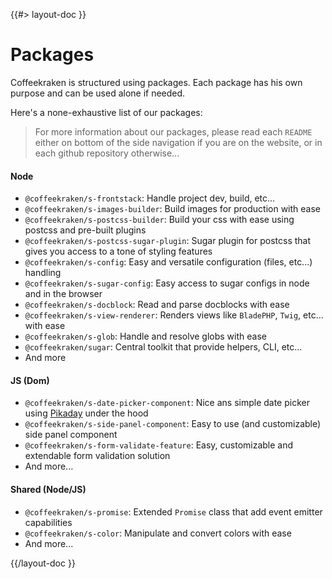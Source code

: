 <!--
/**
 * @name            Packages
 * @namespace       doc.js
 * @type            Markdown
 * @platform        md
 * @status          stable
 * @menu            Documentation / JS - Node           /doc/js/packages
 *
 * @since           2.0.0
 * @author    Olivier Bossel <olivier.bossel@gmail.com> (https://olivierbossel.com)
 */
-->

{{#> layout-doc }}

# Packages

Coffeekraken is structured using packages. Each package has his own purpose and can be used alone if needed.

Here's a none-exhaustive list of our packages:

> For more information about our packages, please read each `README` either on bottom of the side navigation if you are on the website, or in each github repository otherwise...

#### Node

-   `@coffeekraken/s-frontstack`: Handle project dev, build, etc...
-   `@coffeekraken/s-images-builder`: Build images for production with ease
-   `@coffeekraken/s-postcss-builder`: Build your css with ease using postcss and pre-built plugins
-   `@coffeekraken/s-postcss-sugar-plugin`: Sugar plugin for postcss that gives you access to a tone of styling features
-   `@coffeekraken/s-config`: Easy and versatile configuration (files, etc...) handling
-   `@coffeekraken/s-sugar-config`: Easy access to sugar configs in node and in the browser
-   `@coffeekraken/s-docblock`: Read and parse docblocks with ease
-   `@coffeekraken/s-view-renderer`: Renders views like `BladePHP`, `Twig`, etc... with ease
-   `@coffeekraken/s-glob`: Handle and resolve globs with ease
-   `@coffeekraken/sugar`: Central toolkit that provide helpers, CLI, etc...
-   And more

#### JS (Dom)

-   `@coffeekraken/s-date-picker-component`: Nice ans simple date picker using [Pikaday](https://github.com/Pikaday/Pikaday) under the hood
-   `@coffeekraken/s-side-panel-component`: Easy to use (and customizable) side panel component
-   `@coffeekraken/s-form-validate-feature`: Easy, customizable and extendable form validation solution
-   And more...

#### Shared (Node/JS)

-   `@coffeekraken/s-promise`: Extended `Promise` class that add event emitter capabilities
-   `@coffeekraken/s-color`: Manipulate and convert colors with ease
-   And more...

{{/layout-doc }}
